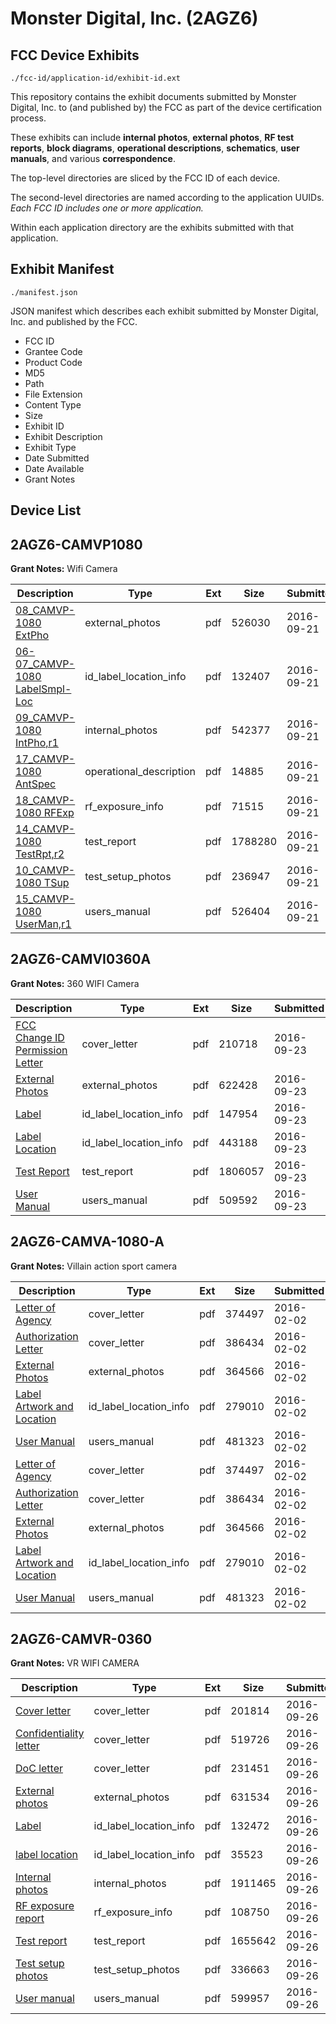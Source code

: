 # Monster Digital, Inc. (2AGZ6)
## FCC Device Exhibits

```
./fcc-id/application-id/exhibit-id.ext
```

This repository contains the exhibit documents submitted by Monster Digital, Inc. to (and published by) the FCC as part of the device certification process.

These exhibits can include **internal photos**, **external photos**, **RF test reports**, **block diagrams**, **operational descriptions**, **schematics**, **user manuals**, and various **correspondence**.

The top-level directories are sliced by the FCC ID of each device.

The second-level directories are named according to the application UUIDs. *Each FCC ID includes one or more application.*

Within each application directory are the exhibits submitted with that application. 

## Exhibit Manifest

```
./manifest.json
```

JSON manifest which describes each exhibit submitted by Monster Digital, Inc. and published by the FCC.

- FCC ID
- Grantee Code
- Product Code
- MD5
- Path
- File Extension
- Content Type
- Size
- Exhibit ID
- Exhibit Description
- Exhibit Type
- Date Submitted
- Date Available
- Grant Notes

## Device List
## 2AGZ6-CAMVP1080
**Grant Notes:** Wifi Camera

| Description | Type | Ext | Size | Submitted | Available |
| ----------- | ---- | --- | ---- | --------- | --------- |
| [08_CAMVP-1080 ExtPho](2AGZ6-CAMVP1080/91cd61a2a4fe70ad31c05ea17da7320e/3141283.pdf) | external_photos | pdf | 526030 | 2016-09-21 | 2016-09-21 |
| [06-07_CAMVP-1080 LabelSmpl-Loc](2AGZ6-CAMVP1080/91cd61a2a4fe70ad31c05ea17da7320e/3141282.pdf) | id_label_location_info | pdf | 132407 | 2016-09-21 | 2016-09-21 |
| [09_CAMVP-1080 IntPho,r1](2AGZ6-CAMVP1080/91cd61a2a4fe70ad31c05ea17da7320e/3141284.pdf) | internal_photos | pdf | 542377 | 2016-09-21 | 2016-09-21 |
| [17_CAMVP-1080 AntSpec](2AGZ6-CAMVP1080/91cd61a2a4fe70ad31c05ea17da7320e/3141292.pdf) | operational_description | pdf | 14885 | 2016-09-21 | 2016-09-21 |
| [18_CAMVP-1080 RFExp](2AGZ6-CAMVP1080/91cd61a2a4fe70ad31c05ea17da7320e/3141293.pdf) | rf_exposure_info | pdf | 71515 | 2016-09-21 | 2016-09-21 |
| [14_CAMVP-1080 TestRpt,r2](2AGZ6-CAMVP1080/91cd61a2a4fe70ad31c05ea17da7320e/3141289.pdf) | test_report | pdf | 1788280 | 2016-09-21 | 2016-09-21 |
| [10_CAMVP-1080 TSup](2AGZ6-CAMVP1080/91cd61a2a4fe70ad31c05ea17da7320e/3141285.pdf) | test_setup_photos | pdf | 236947 | 2016-09-21 | 2016-09-21 |
| [15_CAMVP-1080 UserMan,r1](2AGZ6-CAMVP1080/91cd61a2a4fe70ad31c05ea17da7320e/3141290.pdf) | users_manual | pdf | 526404 | 2016-09-21 | 2016-09-21 |
## 2AGZ6-CAMVI0360A
**Grant Notes:** 360 WIFI Camera

| Description | Type | Ext | Size | Submitted | Available |
| ----------- | ---- | --- | ---- | --------- | --------- |
| [FCC Change ID Permission Letter](2AGZ6-CAMVI0360A/7d81aecc004f58adba6c16b994735c12/3145653.pdf) | cover_letter | pdf | 210718 | 2016-09-23 | 2016-09-23 |
| [External Photos](2AGZ6-CAMVI0360A/7d81aecc004f58adba6c16b994735c12/2933128.pdf) | external_photos | pdf | 622428 | 2016-09-23 | 2016-09-23 |
| [Label](2AGZ6-CAMVI0360A/7d81aecc004f58adba6c16b994735c12/3145649.pdf) | id_label_location_info | pdf | 147954 | 2016-09-23 | 2016-09-23 |
| [Label Location](2AGZ6-CAMVI0360A/7d81aecc004f58adba6c16b994735c12/3145654.pdf) | id_label_location_info | pdf | 443188 | 2016-09-23 | 2016-09-23 |
| [Test Report](2AGZ6-CAMVI0360A/7d81aecc004f58adba6c16b994735c12/3145651.pdf) | test_report | pdf | 1806057 | 2016-09-23 | 2016-09-23 |
| [User Manual](2AGZ6-CAMVI0360A/7d81aecc004f58adba6c16b994735c12/3145652.pdf) | users_manual | pdf | 509592 | 2016-09-23 | 2016-09-23 |
## 2AGZ6-CAMVA-1080-A
**Grant Notes:** Villain action sport camera

| Description | Type | Ext | Size | Submitted | Available |
| ----------- | ---- | --- | ---- | --------- | --------- |
| [Letter of Agency](2AGZ6-CAMVA-1080-A/5bde9389f871dfe60f897d87a49c1734/2894585.pdf) | cover_letter | pdf | 374497 | 2016-02-02 | 2016-02-02 |
| [Authorization Letter](2AGZ6-CAMVA-1080-A/5bde9389f871dfe60f897d87a49c1734/2894586.pdf) | cover_letter | pdf | 386434 | 2016-02-02 | 2016-02-02 |
| [External Photos](2AGZ6-CAMVA-1080-A/5bde9389f871dfe60f897d87a49c1734/2894587.pdf) | external_photos | pdf | 364566 | 2016-02-02 | 2016-02-02 |
| [Label Artwork and Location](2AGZ6-CAMVA-1080-A/5bde9389f871dfe60f897d87a49c1734/2894588.pdf) | id_label_location_info | pdf | 279010 | 2016-02-02 | 2016-02-02 |
| [User Manual](2AGZ6-CAMVA-1080-A/5bde9389f871dfe60f897d87a49c1734/2894589.pdf) | users_manual | pdf | 481323 | 2016-02-02 | 2016-02-02 |
| [Letter of Agency](2AGZ6-CAMVA-1080-A/6118f2b09d6af02b8c40e1b6d221c86b/2894585.pdf) | cover_letter | pdf | 374497 | 2016-02-02 | 2016-02-02 |
| [Authorization Letter](2AGZ6-CAMVA-1080-A/6118f2b09d6af02b8c40e1b6d221c86b/2894586.pdf) | cover_letter | pdf | 386434 | 2016-02-02 | 2016-02-02 |
| [External Photos](2AGZ6-CAMVA-1080-A/6118f2b09d6af02b8c40e1b6d221c86b/2894587.pdf) | external_photos | pdf | 364566 | 2016-02-02 | 2016-02-02 |
| [Label Artwork and Location](2AGZ6-CAMVA-1080-A/6118f2b09d6af02b8c40e1b6d221c86b/2894588.pdf) | id_label_location_info | pdf | 279010 | 2016-02-02 | 2016-02-02 |
| [User Manual](2AGZ6-CAMVA-1080-A/6118f2b09d6af02b8c40e1b6d221c86b/2894589.pdf) | users_manual | pdf | 481323 | 2016-02-02 | 2016-02-02 |
## 2AGZ6-CAMVR-0360
**Grant Notes:** VR WIFI CAMERA

| Description | Type | Ext | Size | Submitted | Available |
| ----------- | ---- | --- | ---- | --------- | --------- |
| [Cover letter](2AGZ6-CAMVR-0360/5eff8c2d5dc20b93d22bf430927bb715/3147038.pdf) | cover_letter | pdf | 201814 | 2016-09-26 | 2016-09-26 |
| [Confidentiality letter](2AGZ6-CAMVR-0360/5eff8c2d5dc20b93d22bf430927bb715/3028809.pdf) | cover_letter | pdf | 519726 | 2016-09-26 | 2016-09-26 |
| [DoC letter](2AGZ6-CAMVR-0360/5eff8c2d5dc20b93d22bf430927bb715/3147040.pdf) | cover_letter | pdf | 231451 | 2016-09-26 | 2016-09-26 |
| [External photos](2AGZ6-CAMVR-0360/5eff8c2d5dc20b93d22bf430927bb715/3147025.pdf) | external_photos | pdf | 631534 | 2016-09-26 | 2016-09-26 |
| [Label](2AGZ6-CAMVR-0360/5eff8c2d5dc20b93d22bf430927bb715/3147023.pdf) | id_label_location_info | pdf | 132472 | 2016-09-26 | 2016-09-26 |
| [label location](2AGZ6-CAMVR-0360/5eff8c2d5dc20b93d22bf430927bb715/3147024.pdf) | id_label_location_info | pdf | 35523 | 2016-09-26 | 2016-09-26 |
| [Internal photos](2AGZ6-CAMVR-0360/5eff8c2d5dc20b93d22bf430927bb715/3028786.pdf) | internal_photos | pdf | 1911465 | 2016-09-26 | 2016-09-26 |
| [RF exposure report](2AGZ6-CAMVR-0360/5eff8c2d5dc20b93d22bf430927bb715/3028788.pdf) | rf_exposure_info | pdf | 108750 | 2016-09-26 | 2016-09-26 |
| [Test report](2AGZ6-CAMVR-0360/5eff8c2d5dc20b93d22bf430927bb715/3147030.pdf) | test_report | pdf | 1655642 | 2016-09-26 | 2016-09-26 |
| [Test setup photos](2AGZ6-CAMVR-0360/5eff8c2d5dc20b93d22bf430927bb715/3028784.pdf) | test_setup_photos | pdf | 336663 | 2016-09-26 | 2016-09-26 |
| [User manual](2AGZ6-CAMVR-0360/5eff8c2d5dc20b93d22bf430927bb715/3147032.pdf) | users_manual | pdf | 599957 | 2016-09-26 | 2016-09-26 |
